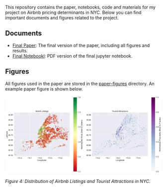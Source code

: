 This repository contains the paper, notebooks, code and materials for my project on Airbnb pricing determinants in NYC. Below you can find important documents and figures related to the project.

## Documents

- [Final Paper](./Final_Paper.pdf): The final version of the paper, including all figures and results.
- [Final Notebookl](./final_jupyter_notebook.pdf): PDF version of the final jupyter notebook.

## Figures

All figures used in the paper are stored in the [paper-figures](./Paper%20Figures) directory. An example paper figure is shown below.

![Tourism Maps](./Paper%20Figures/fig4-tourismmaps.png)

*Figure 4: Distribution of Airbnb Listings and Tourist Attractions in NYC.*
